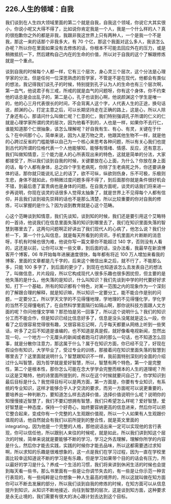 ## 226.人生的领域：自我
我们谈到在人生四大领域里面的第二个就是自我，自我这个领域，你说它大其实很小，你说小呢又大得不得了，比如说你肯定我是一个人，我是一个什么样的人？真的很抱歉你之外的都是非我，我跟非我这世界上只有两种人，一个是我一个不是我，那这一来的话那个非我多大，有 70 个亿，那这个我面对这么多人，我该怎么办呢？所以你在里面如果没有去修炼的话，你根本不可能去回应外在的压力，或是稍微抵抗一下，然后建构自己内在的生命的价值，所以对于自我的这个了解跟修炼就是一个重点。


谈到自我的时候每个人都一样，它有三个层次，身心灵三个层次，这个分法是心理学家的分法，但是任何一位深思熟虑的哲学家，不管是不是在现代，他都会有类似的想法，我记得我们谈孔子的时候，特别提到孔子认为人的生命也有三个层次啊，第一血气，他说君子有三戒，所戒的就是血气的问题呀，你有这个身体，你不约束他的话总是会出乱子的，第二是心，孔子也谈到心啊，他说颜渊这个学生是唯一的，他的心三月代表很长的时间，不会背离人这个字，人代表人生的正途，换句话说，颜渊的心，打定主意之后，可以长期坚持走在正确的路上，这是心，所以人除了身还有心，那请问什么叫做仁呢？仁意的仁，我们特别强调孔子所谓的仁义的仁就是心理学家所谓的灵的层次，因为他看不到的，人也是一样，如果你不去行仁，谁能知道那个仁很抽象，该怎么理解呢？好自我有生、有心、有灵，关键在于什么？在中间那个心，简单来说，因为人是万物之灵，他跟其他生物不一样，就是他的心跨过反省的门槛能够以自己为一个核心来思考各种问题，所以有关心我们也提到古代的所谓的位格代表一个人他能够知，能够有情绪、情感、反应，还有意志，我们叫做知情意，三个能力是人的心所表现出来的特色，这就是简单的分法，大家都接受了，所以我们谈到自我的时候，关键要放在心上面，为什么？你放在身上面的话，每个人都有身体，总之四个字生老病死，你除了生老病死之外，你还要讲身体的话，那你就只能说礼记上的话了，欲不可纵，纵欲则伤身，乐不可极，乐极则生悲，身体不就如此，你稍微过度问题多得不得了，到后面那你就是条件很好机会不错，到最后患了富贵病也是身体的问题。在自我方面呢，谈灵的话我们将来进一步再说明，你现在谈灵的话很多人觉得太抽象了，就是世界上不见得每个人都有信仰，并且我们谈到祖先崇拜的话也不是那么清楚，所以比较重要的你对自我的修炼，可以掌握的是什么？因为谈到教育就是心这个范畴。


心这个范畴谈到知情意，我们先谈知，谈到知的时候，我们还是要引用这个艾略特的一首诗，他说我们在信息里面失落的知识到哪里去了，我们在知识里面失落的智慧到哪里去了，这两句问题啊正好讲出了我们现代人的心病了，他怎么说？我们分析一下，第一个什么叫信息，就是每天所看到的资讯，手机里面片片断断的消息呀，手机有时候也很为难，他说你写一篇文章你不能超过 140 字，否则没有人看的，这还是以前，让你可以发一些文章，到后面的话，没办法看，我最早在新浪博客开个博客，06 年开始每年进展速度很快，每年都有将近 100 万人增加来看我的博客，里面的文章都是几千字的，后来这个微信出来之后，就不行了，不能那么多，只能 100 多字了，到后面的更少了，到现在也知道该怎么去发表自己的想法了，叫做信息，片片段段，所以它构成现代人很多乐趣也很多困扰但，但主要的是他失落的是什么，他失落的是知识，什么叫知识？我们先谈到中学的时代要好好求知，打下一个基础，所有的知识都有个特色，对某一范围之内的现象作为一个深刻的了解跟合理的解释，就是知识嘛，所以知识一定要分工，能不能合作是别的问题，一定要分工，所以学天文学的不见得懂地理，学地理的不见得懂化学，学化学的当然不见得懂电机了，在自然科学里面隔行如隔山啊，那你说科技方面跟人文方面的呢？你问他懂文学嘛？那恐怕是另一回事了，所以这个说明什么？我们的知识分工而不能合作，但是知识已经比信息好多了，信息是没头没尾就是这么一段，你看了之后很容易觉得很有趣，又很容易忘记啊，几乎每天都要从网络上听到一些笑话，听多了之后不知道是谁编的，也不知道是真是假，就好像看电视新闻，忽然出现一句，一个地方一个无厘头的新闻或者跑马灯讲的那么一句话，也不知道怎么回事，就是分散你注意力，那这属于什么？属于在知识方面，你已经不见了，好现在假设你有知识，大学毕业了，受过专业的训练，那接着问在知识里面失落的智慧到哪里去了？这里面就说明什么？智慧跟知识不一样，我前面特别深刻的全面的介绍过什么叫智慧，因为哲学就是爱好智慧，所以，智慧有两个特色，第一个是完整性，第二个是根本性，那你怎么可能在念大学学会完整而根本的人生的道理呢？所以这是艾略特，他的诗里面所提到的，所以在这个时候就要问自己了，你学知识到最后目标是什么？我觉得目标可以是两方面，第一方面是，你要有专业知识，有系统的专业知识，这样才能够合乎人才交流的要求，而另一方面呢可以说更重要的，要培养出一种判断力，要知道怎么样去选择价值，选择价值说明什么呢？说明你的知慢慢接近智慧了，我们不要幻想拥有智慧，我们只希望怎么样呢？爱好智慧，爱好智慧是一种态度，保持一个好奇心，始终要容纳更高的信息进来，然后你可以把它整合起来，变成你有一个完整的人生观跟价值观，所以一个人如果有人生观跟价值观的话，他自然就会有我们以前所提到的整合性，就是英文里面的 integrating，因为他是一个完整的人格，那他说话出来一定可以实现他的言行表现，你可以信任他，所以跟别人来往的时候呢，就是如此，所以我们讲到知这个层次的时候，简单来说就是要能够不断的学习，学习之外去理解，理解你所学的内容是什么，然后你才能去实践，实践的时候你才能去品味，所以这都需要透过求知啊，所以求知的乐趣是很难想象的，这一点是我们在学习过程，因为一直在学校里面比较幸运知道说不断的学习是有乐趣，但是学习如果带个目的的话会有压力，所以最好的学习是什么？养成一个生活的习惯，我们将来讲到休闲生活的时候也会提到每天看一些书，那么书里面有一些是让你调节失去的，有一些是让你示范一种言行表现的，有一些纯粹是让你想象一种人生最高的境界的，所以这就叫做在知方面你可以不断去发展的部分，所以我们谈到自我的修炼的时候，在知方面可以从信息提升到知识，从知识不断地接近、向往到智慧的层次，这是谈到知方面，这种要求是永无止境的，我们需要有很大的决心跟计划去达到这个目标。

